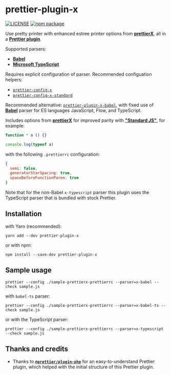 # prettier-plugin-x

[![LICENSE](https://img.shields.io/npm/l/prettier-plugin-x?color=green&style=flat-square)](./LICENSE.md)
[![npm package](https://img.shields.io/npm/v/prettier-plugin-x?color=blue&style=flat-square)](https://www.npmjs.com/package/prettier-plugin-x)

Use pretty printer with enhanced estree printer options from **[prettierX](https://github.com/brodybits/prettierx)**,
all in a **[Prettier plugin](https://prettier.io/docs/en/plugins.html)**.

Supported parsers:

- **[Babel](https://babeljs.io/)**
- **[Microsoft TypeScript](https://github.com/Microsoft/TypeScript)**

Requires explicit configuration of parser. Recommended configuation helpers:

- [`prettier-config-x`](https://github.com/brodybits/prettier-config-x)
- [`prettier-config-x-standard`](https://github.com/brodybits/prettier-config-x-standard)

Recommended alternative: [`prettier-plugin-x-babel`](https://github.com/brodybits/prettier-plugin-x-babel),
with fixed use of **[Babel](https://babeljs.io/)** parser for ES languages JavaScript, Flow, and TypeScript.

Includes options from **[prettierX](https://github.com/brodybits/prettierx)** for
improved parity with **["Standard JS"](https://standardjs.com/)**, for example:

```js
function * a () {}

console.log(typeof a)
```

with the following `.prettierrc` configuration:

```js
{
  semi: false,
  generatorStarSpacing: true,
  spaceBeforeFunctionParen: true
}
```

Note that for the non-Babel `x-typescript` parser this plugin uses the TypeScript parser that is bundled with stock Prettier.

## Installation

with Yarn (recommended):

```console
yarn add --dev prettier-plugin-x
```

or with npm:

```console
npm install --save-dev prettier-plugin-x
```

## Sample usage

```console
prettier --config ./sample-prettierx-prettierrc --parser=x-babel --check sample.js
```

with `babel-ts` parser:

```console
prettier --config ./sample-prettierx-prettierrc --parser=x-babel-ts --check sample.js
```

or with the TypeScript parser:

```console
prettier --config ./sample-prettierx-prettierrc --parser=x-typescript --check sample.js
```

## Thanks and credits

- Thanks to **[`@prettier/plugin-php`](https://github.com/prettier/plugin-php)**
  for an easy-to-understand Prettier plugin,
  which helped with the initial structure of this Prettier plugin.
